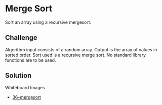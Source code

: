 # Merge Sort
Sort an array using a recursive mergesort.

## Challenge
Algorithm input consists of a random array.
Output is the array of values in sorted order.
Sort used is a recursive merge sort.
No standard library functions are to be used.

## Solution
Whiteboard Images
- [36-mergesort](../../assets/36-mergesort.jpg)
